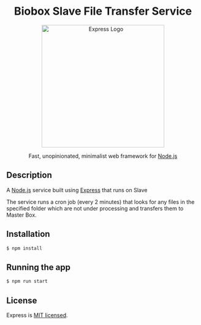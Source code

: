 <h1 align="center">Biobox Slave File Transfer Service</h1>

<p align="center" id="logo">
<a href="https://www.npmjs.com/package/express" target="blank"><img src="https://i.cloudup.com/zfY6lL7eFa-3000x3000.png" width="320" alt="Express Logo" /></a>
</p>

<p align="center">Fast, unopinionated, minimalist web framework for <a href="https://nodejs.org/en/" target="blank">Node.js</a></p>

## Description
A [Node.js](https://nodejs.org/en/) service built using [Express](https://www.npmjs.com/package/express) that runs on Slave

The service runs a cron job (every 2 minutes) that looks for any files in the specified folder which are not under processing and transfers them to Master Box.

## Installation

```bash
$ npm install
```

## Running the app

```bash
$ npm run start
```

## License

Express is [MIT licensed](https://github.com/expressjs/express/blob/HEAD/LICENSE).
